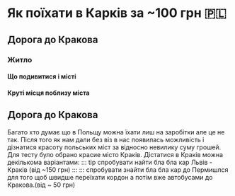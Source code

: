 # Як поїхати в Карків  за ~100 грн :poland:
## Дорога до Кракова
### Житло
#### Що подивитися і місті
#### Круті місця поблизу міста



## Дорога до Кракова

Багато хто думає що в Польщу можна їхати лиш на заробітки але це не так. Після того як нам дали без віз в нас появилась можливість і дізнатися красоту польських міст за відносно невилику суму грошей. Для тесту було обрано красие місто Краків.
 Дістатися в Краків можна декількома варіантами:
  ::: tip спробувати найти бла бла кар Львів - Краків (від ~150 грн) :::
  ::: спробувати знайти бла бла кар до Пермишлся для того щоб швидше переїхати кордон а потім вже автобусами до Кракова.(від ~ 50 грн)
